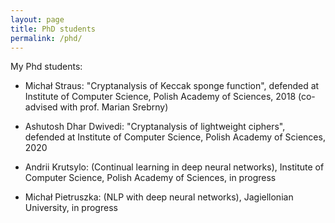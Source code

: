 ```yaml
---
layout: page
title: PhD students
permalink: /phd/
---
```



My Phd students:

* Michał Straus: "Cryptanalysis of Keccak sponge function", defended at Institute of Computer Science, Polish Academy of Sciences, 2018 (co-advised with prof. Marian Srebrny)

* Ashutosh Dhar Dwivedi: "Cryptanalysis of lightweight ciphers", defended at Institute of Computer Science, Polish Academy of Sciences, 2020 

* Andrii Krutsylo: (Continual learning in deep neural networks), Institute of Computer Science, Polish Academy of Sciences, in progress

* Michał Pietruszka: (NLP with deep neural networks), Jagiellonian University, in progress
